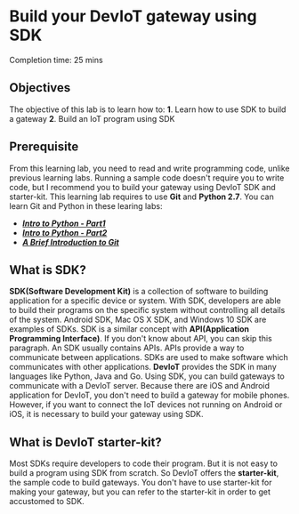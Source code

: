 # Build your DevIoT gateway using SDK

Completion time: 25 mins


## Objectives
The objective of this lab is to learn how to:
**1**. Learn how to use SDK to build a gateway
**2**. Build an IoT program using SDK

## Prerequisite
From this learning lab, you need to read and write programming code, unlike previous learning labs. Running a sample code doesn't require you to write code, but I recommend you to build your gateway using DevIoT SDK and starter-kit.
This learning lab requires to use **Git** and **Python 2.7**. You can learn Git and Python in these learing labs: 
 - ***[Intro to Python - Part1](https://developer.cisco.com/learning/lab/intro-python-part1/step/1)***
 - ***[Intro to Python - Part2](https://developer.cisco.com/learning/lab/intro-python-part2/step/1)***
 - ***[A Brief Introduction to Git](https://developer.cisco.com/learning/lab/git-basic-workflows/step/1)***

## What is SDK?
**SDK(Software Development Kit)** is a collection of software to building application for a specific device or system. With SDK, developers are able to build their programs on the specific system without controlling all details of the system. Android SDK, Mac OS X SDK, and Windows 10 SDK are examples of SDKs.
SDK is a similar concept with **API(Application Programming Interface)**. If you don't know about API, you can skip this paragraph. An SDK usually contains APIs. APIs provide a way to communicate between applications. SDKs are used to make software which communicates with other applications.
**DevIoT** provides the SDK in many languages like Python, Java and Go. Using SDK, you can build gateways to communicate with a DevIoT server. Because there are iOS and Android application for DevIoT, you don't need to build a gateway for mobile phones. However, if you want to connect the IoT devices not running on Android or iOS, it is necessary to build your gateway using SDK.

## What is DevIoT starter-kit?
Most SDKs require developers to code their program. But it is not easy to build a program using SDK from scratch. So DevIoT offers the **starter-kit**, the sample code to build gateways. You don't have to use starter-kit for making your gateway, but you can refer to the starter-kit in order to get accustomed to SDK.
